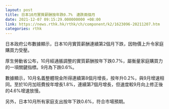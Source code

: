 ```yaml
---
layout: post
title: 日本10月實質薪酬按年跌0.7%　連跌兩個月
date: 2021-12-07 09:15:29.000000000 +08:00
link: https://news.rthk.hk/rthk/ch/component/k2/1623096-20211207.htm
categories: rthk
---
```


日本政府公布數據顯示，日本10月實質薪酬連續第2個月下跌，因物價上升令家庭購買力受壓。

厚生勞動省公布，10月經通脹調整的實質薪酬按年下跌0.7%，屬衡量家庭購買力的一項關鍵指標。9月為下跌0.6%。

數據顯示，10月名義整體現金所得連續第8個月增長，按年升0.2%，與9月增速相同。至於10月加班費按年增長1.8%，連續第7個月增長，但速度較9月向上修正後的4.6%增速放慢。

另外，日本10月所有家庭支出按年下跌0.6%，符合市場預期。
